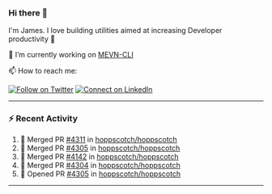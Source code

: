 ### Hi there 👋

I'm James. I love building utilities aimed at increasing Developer productivity :raised_hands: 

🔭 I’m currently working on [MEVN-CLI](https://github.com/madlabsinc/mevn-cli)

📫 How to reach me:

[![Follow on Twitter](https://img.shields.io/badge/--twitter?label=Twitter&logo=Twitter&style=social)](https://twitter.com/james_madhacks) [![Connect on LinkedIn](https://img.shields.io/badge/--linkedin?label=LinkedIn&logo=LinkedIn&style=social)](https://www.linkedin.com/in/jamesgeorge007)

---

### :zap: Recent Activity

<!--START_SECTION:activity-->
1. 🎉 Merged PR [#4311](https://github.com/hoppscotch/hoppscotch/pull/4311) in [hoppscotch/hoppscotch](https://github.com/hoppscotch/hoppscotch)
2. 🎉 Merged PR [#4305](https://github.com/hoppscotch/hoppscotch/pull/4305) in [hoppscotch/hoppscotch](https://github.com/hoppscotch/hoppscotch)
3. 🎉 Merged PR [#4142](https://github.com/hoppscotch/hoppscotch/pull/4142) in [hoppscotch/hoppscotch](https://github.com/hoppscotch/hoppscotch)
4. 🎉 Merged PR [#4304](https://github.com/hoppscotch/hoppscotch/pull/4304) in [hoppscotch/hoppscotch](https://github.com/hoppscotch/hoppscotch)
5. 💪 Opened PR [#4305](https://github.com/hoppscotch/hoppscotch/pull/4305) in [hoppscotch/hoppscotch](https://github.com/hoppscotch/hoppscotch)
<!--END_SECTION:activity-->

---

<!--
**jamesgeorge007/jamesgeorge007** is a ✨ _special_ ✨ repository because its `README.md` (this file) appears on your GitHub profile.

Here are some ideas to get you started:

- 🌱 I’m currently learning ...
- 👯 I’m looking to collaborate on ...
- 🤔 I’m looking for help with ...
- 💬 Ask me about ...
- 😄 Pronouns: ...
- ⚡ Fun fact: ...
-->
